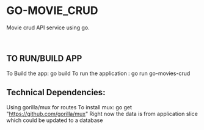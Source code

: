 ﻿# GO-MOVIE_CRUD
 
 Movie crud API service using go.
 
<br/>
 
 ## TO RUN/BUILD APP
 
 To Build the app: go build
 To run the application :  go run go-movies-crud
 
## Technical Dependencies:

Using gorilla/mux for routes
To install mux: go get "https://github.com/gorilla/mux"
Right now the data is from application slice which could be updated to a database 
